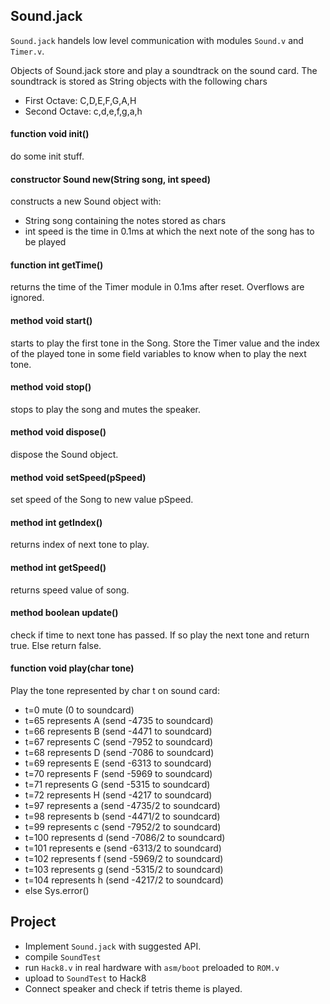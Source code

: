 ## Sound.jack
`Sound.jack` handels low level communication with modules `Sound.v` and `Timer.v`.

Objects of Sound.jack store and play a soundtrack on the sound card. The soundtrack is stored as String objects with the following chars
* First Octave: C,D,E,F,G,A,H
* Second Octave: c,d,e,f,g,a,h

#### function void init()
do some init stuff.

#### constructor Sound new(String song, int speed)
constructs a new Sound object with:
* String song containing the notes stored as chars
* int speed is the time in 0.1ms at which the next note  of the song has to be played

#### function int getTime()

returns the time of the Timer module in 0.1ms after reset. Overflows are ignored.

#### method void start()

starts to play the first tone in the Song. Store the Timer value and the index of the played tone in some field variables to know when to play the next tone.

#### method void stop()

stops to play the song and mutes the speaker.

#### method void dispose()

dispose the Sound object.

#### method void setSpeed(pSpeed)

set speed of the Song to new value pSpeed.

#### method int getIndex()

returns index of next tone to play.

#### method int getSpeed()

returns  speed value of song.

#### method boolean update()

check if time to next tone has passed. If so play the next tone and return true. Else return false.

#### function void play(char tone)

Play the tone represented by char t on sound card:
* t=0 mute (0 to soundcard)
* t=65 represents A (send -4735 to soundcard)
* t=66 represents B (send -4471 to soundcard)
* t=67 represents C (send -7952 to soundcard)
* t=68 represents D (send -7086 to soundcard)
* t=69 represents E (send -6313 to soundcard)
* t=70 represents F (send -5969 to soundcard)
* t=71 represents G (send -5315 to soundcard)
* t=72 represents H (send -4217 to soundcard)
* t=97 represents a (send -4735/2 to soundcard)
* t=98 represents b (send -4471/2 to soundcard)
* t=99 represents c (send -7952/2 to soundcard)
* t=100 represents d (send -7086/2 to soundcard)
* t=101 represents e (send -6313/2 to soundcard)
* t=102 represents f (send -5969/2 to soundcard)
* t=103 represents g (send -5315/2 to soundcard)
* t=104 represents h (send -4217/2 to soundcard)
* else Sys.error()

## Project
* Implement `Sound.jack` with suggested API.
* compile `SoundTest`
* run `Hack8.v` in real hardware with `asm/boot` preloaded to `ROM.v`
* upload to `SoundTest` to Hack8
* Connect speaker and check if tetris theme is played.
